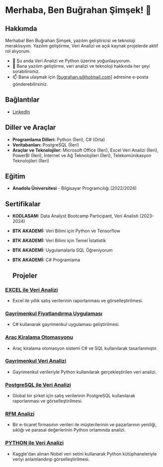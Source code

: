 # Merhaba, Ben Buğrahan Şimşek! 👋

## Hakkımda
Merhaba! Ben Buğrahan Şimşek, yazılım geliştiricisi ve teknoloji meraklısıyım. Yazılım geliştirme, Veri Analizi ve açık kaynak projelerde aktif rol alıyorum.

- 🌱 Şu anda Veri Analizi ve Python üzerine yoğunlaşıyorum.
- 💬 Bana yazılım geliştirme, veri analizi ve teknoloji hakkında her şeyi sorabilirsiniz.
- 📫 Bana ulaşmak için [bugrahan.s@hotmail.com] adresine e-posta gönderebilirsiniz.

## Bağlantılar
- [LinkedIn](https://www.linkedin.com/in/bugrahansimsek)

## Diller ve Araçlar
- **Programlama Dilleri:** Python (İleri), C# (Orta)
- **Veritabanları:** PostgreSQL (İleri)
- **Araçlar ve Teknolojiler:** Microsoft Office (İleri), Excel Veri Analizi (İleri), PowerBI (İleri), İnternet ve Ağ Teknolojileri (İleri), Telekomünikasyon Teknolojileri (İleri)

## Eğitim
- **Anadolu Üniversitesi** - Bilgisayar Programcılığı (2022/2024)

## Sertifikalar
- **KODLASAM:** Data Analyst Bootcamp Participant, Veri Analisti (2023-2024)
- **BTK AKADEMİ:** Veri Bilimi için Python ve Tensorflow
- **BTK AKADEMİ:** Veri Bilimi için Temel İstatistik
- **BTK AKADEMİ:** Uygulamalarla SQL Öğreniyorum
- **BTK AKADEMİ:** C# Programlama

  ## Projeler

### [EXCEL ile Veri Analizi](https://github.com/bugrahansimsek/sales-dashboard)
- Excel ile yıllık satış verilerinin raporlanması ve görselleştirilmesi.

### [Gayrimenkul Fiyatlandırma Uygulaması](https://github.com/bugrahansimsek/real-estate-pricing)
- C# kullanarak gayrimenkul uygulaması geliştirilmesi.

### [Araç Kiralama Otomasyonu](https://github.com/bugrahansimsek/car-rental-system)
- Araç kiralama otomasyon sistemi C# ve SQL kullanılarak tasarlanmıştır.

### [Gayrimenkul Veri Analizi](https://github.com/bugrahansimsek/real-estate-data-analysis)
- Gayrimenkul verileriyle Python kullanılarak gerçekleştirilen veri analizi.

### [PostgreSQL ile Veri Analizi](https://github.com/bugrahansimsek/sql-reporting)
- Global bir şirket için satış verilerinin PostgreSQL kullanılarak raporlanması ve görselleştirilmesi.

### [RFM Analizi](https://github.com/bugrahansimsek/rfm-analysis)
- Bir e-ticaret firmasının verileri ile müşterilerinin ve pazarlarının yeniliği, sıklığı ve parasal değerlerinin Python ortamında analizi.

### [PYTHON ile Veri Analizi ](https://github.com/bugrahansimsek/PYTHON-PROJECT.git)
- Kaggle'dan alınan Nobel veri setini kullanarak Python kütüphaneleriyle veriyi anlamlandırıp görselleştirilmesi.
